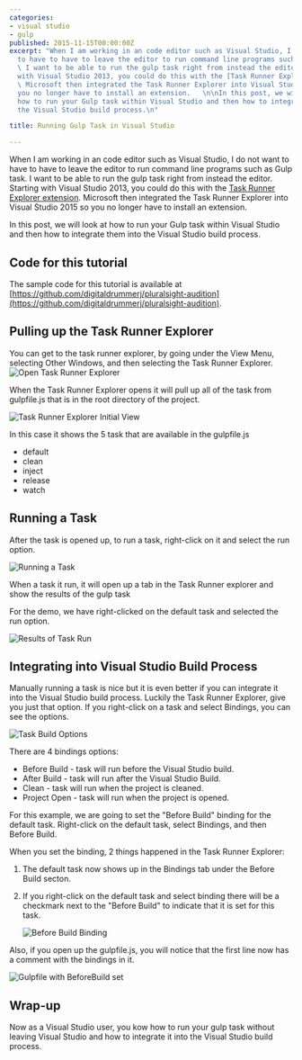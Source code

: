 ```yaml
---
categories:
- visual studio
- gulp
published: 2015-11-15T00:00:00Z
excerpt: "When I am working in an code editor such as Visual Studio, I do not want
  to have to have to leave the editor to run command line programs such as Gulp task.
  \ I want to be able to run the gulp task right from instead the editor.  Starting
  with Visual Studio 2013, you could do this with the [Task Runner Explorer extension](https://visualstudiogallery.msdn.microsoft.com/8e1b4368-4afb-467a-bc13-9650572db708).
  \ Microsoft then integrated the Task Runner Explorer into Visual Studio 2015 so
  you no longer have to install an extension.   \n\nIn this post, we will look at
  how to run your Gulp task within Visual Studio and then how to integrate them into
  the Visual Studio build process.\n"

title: Running Gulp Task in Visual Studio

---
```


When I am working in an code editor such as Visual Studio, I do not want to have to have to leave the editor to run command line programs such as Gulp task.  I want to be able to run the gulp task right from instead the editor.  Starting with Visual Studio 2013, you could do this with the [Task Runner Explorer extension](https://visualstudiogallery.msdn.microsoft.com/8e1b4368-4afb-467a-bc13-9650572db708).  Microsoft then integrated the Task Runner Explorer into Visual Studio 2015 so you no longer have to install an extension.

In this post, we will look at how to run your Gulp task within Visual Studio and then how to integrate them into the Visual Studio build process.

## Code for this tutorial

The sample code for this tutorial is available at [https://github.com/digitaldrummerj/pluralsight-audition](https://github.com/digitaldrummerj/pluralsight-audition).


## Pulling up the Task Runner Explorer

You can get to the task runner explorer, by going under the View Menu, selecting Other Windows, and then selecting the Task Runner Explorer.
![Open Task Runner Explorer](/images/GulpInVisualStudio/TaskRunnerExplorer_FindInMenu.png)


When the Task Runner Explorer opens it will pull up all of the task from gulpfile.js that is in the root directory of the project.

![Task Runner Explorer Initial View](/images/GulpInVisualStudio/TaskRunnerExplorer.png)

In this case it shows the 5 task that are available in the gulpfile.js

* default
* clean
* inject
* release
* watch

## Running a Task

After the task is opened up, to run a task, right-click on it and select the run option.

![Running a Task](/images/GulpInVisualStudio/TaskRunnerExplorer_TaskRun_RightClickMenu.png)

When a task it run, it will open up a tab in the Task Runner explorer and show the results of the gulp task

For the demo, we have right-clicked on the default task and selected the run option.

![Results of Task Run](/images/GulpInVisualStudio/TaskRunnerExplorer_TaskRun.png)

## Integrating into Visual Studio Build Process

Manually running a task is nice but it is even better if you can integrate it into the Visual Studio build process.  Luckily the Task Runner Explorer, give you just that option.  If you right-click on a task and select Bindings, you can see the options.

![Task Build Options](/images/GulpInVisualStudio/TaskRunnerExplorer_BuildBindings.png)

There are 4 bindings options:

* Before Build - task will run before the Visual Studio build.
* After Build - task will run after the Visual Studio Build.
* Clean - task will run when the project is cleaned.
* Project Open - task will run when the project is opened.

For this example, we are going to set the "Before Build" binding for the default task.  Right-click on the default task, select Bindings, and then Before Build.

When you set the binding, 2 things happened in the Task Runner Explorer:

1. The default task now shows up in the Bindings tab under the Before Build secton.
1. If you right-click on the default task and select binding there will be a checkmark next to the "Before Build" to indicate that it is set for this task.

    ![Before Build Binding](/images/GulpInVisualStudio/TaskRunnerExplorer_BindingSetForBeforeBuild.png)


Also, if you open up the gulpfile.js, you will notice that the first line now has a comment with the bindings in it.

![Gulpfile with BeforeBuild set](/images/GulpInVisualStudio/TaskRunnerExplorer_GulpfileWithBeforeBuildSet.png)


## Wrap-up

Now as a Visual Studio user, you kow how to run your gulp task without leaving Visual Studio and how to integrate it into the Visual Studio build process.
